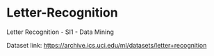 # Letter-Recognition
Letter Recognition - SI1 - Data Mining


Dataset link: https://archive.ics.uci.edu/ml/datasets/letter+recognition
